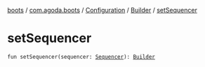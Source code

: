 [boots](../../../index.md) / [com.agoda.boots](../../index.md) / [Configuration](../index.md) / [Builder](index.md) / [setSequencer](./set-sequencer.md)

# setSequencer

`fun setSequencer(sequencer: `[`Sequencer`](../../-sequencer/index.md)`): `[`Builder`](index.md)